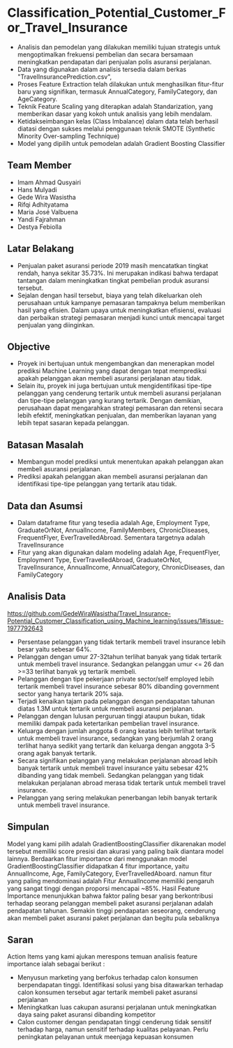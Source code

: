 # Classification_Potential_Customer_For_Travel_Insurance
- Analisis dan pemodelan yang dilakukan memiliki tujuan strategis untuk mengoptimalkan frekuensi pembelian dan secara bersamaan meningkatkan pendapatan dari penjualan polis asuransi perjalanan.
- Data yang digunakan dalam analisis tersedia dalam berkas "TravelInsurancePrediction.csv", 
- Proses Feature Extraction telah dilakukan untuk menghasilkan fitur-fitur baru yang signifikan, termasuk AnnualCategory, FamilyCategory, dan AgeCategory.
- Teknik Feature Scaling yang diterapkan adalah Standarization, yang memberikan dasar yang kokoh untuk analisis yang lebih mendalam.
- Ketidakseimbangan kelas (Class Imbalance) dalam data telah berhasil diatasi dengan sukses melalui penggunaan teknik SMOTE (Synthetic Minority Over-sampling Technique)
- Model yang dipilih untuk pemodelan adalah Gradient Boosting Classifier

## Team Member
- Imam Ahmad Qusyairi
- Hans Mulyadi
- Gede Wira Wasistha 
- Rifqi Adhityatama 
- Maria José Valbuena 
- Yandi Fajrahman 
- Destya Febiolla

## Latar Belakang
- Penjualan paket asuransi periode 2019 masih mencatatkan tingkat rendah, hanya sekitar 35.73%. Ini merupakan indikasi bahwa terdapat tantangan dalam meningkatkan tingkat pembelian produk asuransi tersebut.
- Sejalan dengan hasil tersebut, biaya yang telah dikeluarkan oleh perusahaan untuk kampanye pemasaran tampaknya belum memberikan hasil yang efisien. Dalam upaya untuk meningkatkan efisiensi, evaluasi dan perbaikan strategi pemasaran menjadi kunci untuk mencapai target penjualan yang diinginkan.

## Objective
- Proyek ini bertujuan untuk mengembangkan dan menerapkan model prediksi Machine Learning yang dapat dengan tepat memprediksi apakah pelanggan akan membeli asuransi perjalanan atau tidak.
- Selain itu, proyek ini juga bertujuan untuk mengidentifikasi tipe-tipe pelanggan yang cenderung tertarik untuk membeli asuransi perjalanan dan tipe-tipe pelanggan yang kurang tertarik. Dengan demikian, perusahaan dapat mengarahkan strategi pemasaran dan retensi secara lebih efektif, meningkatkan penjualan, dan memberikan layanan yang lebih tepat sasaran kepada pelanggan.


## Batasan Masalah
- Membangun model prediksi untuk menentukan apakah pelanggan akan membeli asuransi perjalanan.
- Prediksi apakah pelanggan akan membeli asuransi perjalanan dan identifikasi tipe-tipe pelanggan yang tertarik atau tidak.

## Data dan Asumsi
- Dalam dataframe fitur yang tesedia adalah Age, Employment Type, GraduateOrNot, AnnualIncome, FamilyMembers, ChronicDiseases, FrequentFlyer, EverTravelledAbroad. Sementara targetnya adalah TravelInsurance
- Fitur yang akan digunakan dalam modeling adalah Age, FrequentFlyer, Employment Type, EverTravelledAbroad, GraduateOrNot, TravelInsurance, AnnualIncome, AnnualCategory, ChronicDiseases, dan FamilyCategory

## Analisis Data
https://github.com/GedeWiraWasistha/Travel_Insurance-Potential_Customer_Classification_using_Machine_learning/issues/1#issue-1977792643

- Persentase pelanggan yang tidak tertarik membeli travel insurance lebih besar yaitu sebesar 64%.
- Pelanggan dengan umur 27-32tahun terlihat banyak yang tidak tertarik untuk membeli travel insurance. Sedangkan pelanggan umur <= 26 dan >=33 terlihat banyak yg tertarik membeli.
- Pelanggan dengan tipe pekerjaan private sector/self employed lebih tertarik membeli travel insurance sebesar 80% dibanding government sector yang hanya tertarik 20% saja.
- Terjadi kenaikan tajam pada pelanggan dengan pendapatan tahunan diatas 1.3M untuk tertarik untuk membeli asuransi perjalanan.
- Pelanggan dengan lulusan perguruan tinggi ataupun bukan, tidak memiliki dampak pada ketertarikan pembelian travel insurance.
- Keluarga dengan jumlah anggota 6 orang keatas lebih terlihat tertarik untuk membeli travel insurance, sedangkan yang berjumlah 2 orang terlihat hanya sedikit yang tertarik dan keluarga dengan anggota 3-5 orang agak banyak tertarik.
-  Secara signifikan pelanggan yang melakukan perjalanan abroad lebih banyak tertarik untuk membeli travel insurance yaitu sebesar 42% dibanding yang tidak membeli. Sedangkan pelanggan yang tidak melakukan perjalanan abroad merasa tidak tertarik untuk membeli travel insurance.
-  Pelanggan yang sering melakukan penerbangan lebih banyak tertarik untuk membeli travel insurance.

## Simpulan
Model yang kami pilih adalah GradientBoostingClassifier dikarenakan model tersebut memiliki score presisi dan akurasi yang paling baik diantara model lainnya.  Berdaarkan fitur importance dari menggunakan model GradientBoostingClassifier didapatkan 4 fitur importance, yaitu AnnualIncome, Age, FamilyCategory, EverTravelledAboard. namun fitur yang paling mendominasi adalah Fitur AnnualIncome memiliki pengaruh yang sangat tinggi dengan proporsi mencapai ~85%. Hasil Feature Importance menunjukkan bahwa faktor paling besar yang berkontribusi terhadap seorang pelanggan membeli paket asuransi perjalanan adalah pendapatan tahunan. Semakin tinggi pendapatan seseorang, cenderung akan membeli paket asuransi paket perjalanan dan begitu pula sebaliknya

## Saran
Action Items yang kami ajukan merespons temuan analisis feature importance ialah sebagai berikut :
- Menyusun marketing yang berfokus terhadap calon konsumen berpendapatan tinggi. Identifikasi solusi yang bisa ditawarkan terhadap calon konsumen tersebut agar tertarik membeli paket asuransi perjalanan
- Meningkatkan luas cakupan asuransi perjalanan untuk meningkatkan daya saing paket asuransi dibanding kompetitor
- Calon customer dengan pendapatan tinggi cenderung tidak sensitif terhadap harga, namun sensitif terhadap kualitas pelayanan. Perlu peningkatan pelayanan untuk meenjaga kepuasan konsumen





